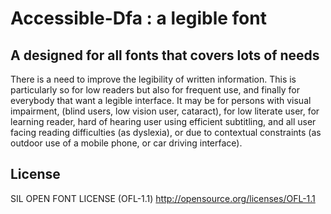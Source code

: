 # Accessible-Dfa : a legible font

## A designed for all fonts that covers lots of needs
There is a need to improve the legibility of written information. This is particularly so for low readers but also for frequent use, and finally for everybody that want a legible interface.  It may be for persons with visual impairment, (blind users, low vision user, cataract), for low literate user, for learning reader, hard of hearing user using efficient subtitling, and all user facing reading difficulties (as dyslexia), or due to contextual constraints (as outdoor use of a mobile phone, or car driving interface).

## License

SIL OPEN FONT LICENSE (OFL-1.1)
http://opensource.org/licenses/OFL-1.1

